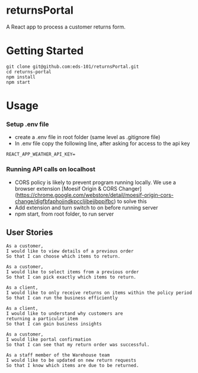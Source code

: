 # returnsPortal
A React app to process a customer returns form.

# Getting Started
```
git clone git@github.com:eds-101/returnsPortal.git
cd returns-portal
npm install
npm start
```

# Usage

### Setup .env file
* create a .env file in root folder (same level as .gitignore file)
* In .env file copy the following line, after asking for access to the api key
```
REACT_APP_WEATHER_API_KEY=
```

### Running API calls on localhost
* CORS policy is likely to prevent program running locally. We use a browser extension [Moesif Origin & CORS Changer] (https://chrome.google.com/webstore/detail/moesif-origin-cors-change/digfbfaphojjndkpccljibejjbppifbc) to solve this
* Add extension and turn switch to on before running server
* npm start, from root folder, to run server


## User Stories
```
As a customer, 
I would like to view details of a previous order 
So that I can choose which items to return.
```
```
As a customer,
I would like to select items from a previous order
So that I can pick exactly which items to return. 
```
```
As a client,
I would like to only receive returns on items within the policy period
So that I can run the business efficiently
```
```
As a client,
I would like to understand why customers are
returning a particular item
So that I can gain business insights
```
```
As a customer,
I would like portal confirmation
So that I can see that my return order was successful.
```
```
As a staff member of the Warehouse team
I would like to be updated on new return requests
So that I know which items are due to be returned.
```